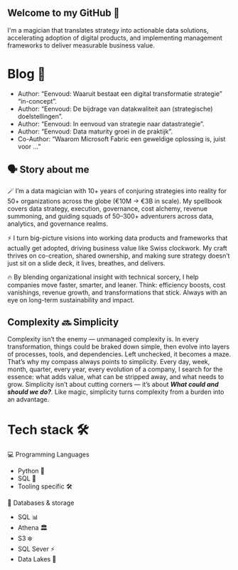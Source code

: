 ## Welcome to my GitHub 👋

I'm a magician  that translates strategy into actionable data solutions, accelerating adoption of digital products, and
implementing management frameworks to deliver measurable business value. 


# Blog 📑
- Author:  “Eenvoud: Waaruit bestaat een digital transformatie strategie”  “in-concept”.
- Author:  “Eenvoud: De bijdrage van datakwaliteit aan (strategische) doelstellingen”.
- Author:   “Eenvoud: In eenvoud van strategie naar datastrategie”.
- Author:   “Eenvoud: Data maturity groei in de praktijk”.
- Co-Author:  “Waarom Microsoft Fabric een geweldige oplossing is, juist voor …”  



## 🗣 Story about me
🪄 I’m a data magician with 10+ years of conjuring strategies into reality for 50+ organizations across the globe (€10M → €3B in scale). My spellbook covers data strategy, execution, governance, cost alchemy, revenue summoning, and guiding squads of 50–300+ adventurers across data, analytics, and governance realms.

⚡ I turn big-picture visions into working data products and frameworks that actually get adopted, driving business value like Swiss clockwork. My craft thrives on co-creation, shared ownership, and making sure strategy doesn’t just sit on a slide deck, it lives, breathes, and delivers.

🔥 By blending organizational insight with technical sorcery, I help companies move faster, smarter, and leaner. Think: efficiency boosts, cost vanishings, revenue growth, and transformations that stick. Always with an eye on long-term sustainability and impact.

## Complexity 🔜 Simplicity
Complexity isn’t the enemy — unmanaged complexity is. In every transformation, things could be braked down simple, then evolve into layers of processes, tools, and dependencies. Left unchecked, it becomes a maze.
That’s why my compass always points to simplicity. Every day, week, month, quarter, every year, every evolution of a company, I search for the essence: what adds value, what can be stripped away, and what needs to grow.
Simplicity isn’t about cutting corners — it’s about _**What could and should we do?**_. 
Like magic, simplicity turns complexity from a burden into an advantage.

# Tech stack 🛠️

💻 Programming Languages
- Python 🐍
- SQL 📘
- Tooling specific 🛠️

💾 Databases & storage
- SQL 📊
- Athena 🏛️
- S3 ❄️
- SQL Sever ⚡
- Data Lakes 🌊
  
<!--
**WouterLely/WouterLely** is a ✨ _special_ ✨ repository because its `README.md` (this file) appears on your GitHub profile.

Here are some ideas to get you started:

- 🔭 I’m currently working on ...
- 🌱 I’m currently learning ...
- 👯 I’m looking to collaborate on ...
- 🤔 I’m looking for help with ...
- 💬 Ask me about ...
- 📫 How to reach me: ...
- 😄 Pronouns: ...
- ⚡ Fun fact: ...
-->
